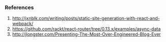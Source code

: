
### References
1. http://jxnblk.com/writing/posts/static-site-generation-with-react-and-webpack/
2. https://github.com/rackt/react-router/tree/0.13.x/examples/async-data
3. http://jlongster.com/Presenting-The-Most-Over-Engineered-Blog-Ever
